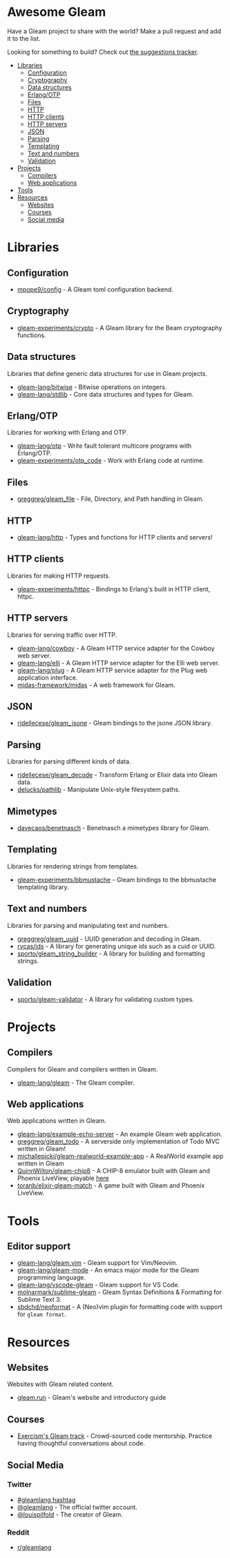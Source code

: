 # Awesome Gleam

Have a Gleam project to share with the world? Make a pull request and add it
to the list.

Looking for something to build? Check out [the suggestions tracker][suggestions].

[suggestions]: https://github.com/gleam-lang/suggestions/issues

- [Libraries](#libraries)
  - [Configuration](#configuration)
  - [Cryptography](#cryptography)
  - [Data structures](#data-structures)
  - [Erlang/OTP](#erlangotp)
  - [Files](#files) 
  - [HTTP](#http)
  - [HTTP clients](#http-clients)
  - [HTTP servers](#http-servers)
  - [JSON](#json)
  - [Parsing](#parsing)
  - [Templating](#templating)
  - [Text and numbers](#text-and-numbers)
  - [Validation](#validation)
- [Projects](#projects)
  - [Compilers](#compilers)
  - [Web applications](#web-applications)
- [Tools](#tools)
- [Resources](#resources)
  - [Websites](#websites)
  - [Courses](#courses)
  - [Social media](#social-media)


# Libraries

## Configuration

- [mpope9/config](https://github.com/mpope9/config) - A Gleam toml configuration backend.

## Cryptography

- [gleam-experiments/crypto](https://github.com/gleam-experiments/crypto) - A Gleam library for the Beam cryptography functions.

## Data structures

Libraries that define generic data structures for use in Gleam projects.

- [gleam-lang/bitwise](https://github.com/gleam-lang/bitwise) - Bitwise operations on integers.
- [gleam-lang/stdlib](https://github.com/gleam-lang/stdlib) - Core data structures and types for Gleam.

## Erlang/OTP

Libraries for working with Erlang and OTP.

- [gleam-lang/otp](https://github.com/gleam-lang/otp) - Write fault tolerant multicore programs with Erlang/OTP.
- [gleam-experiments/otp_code](https://github.com/gleam-experiments/otp_code) - Work with Erlang code at runtime.

## Files

- [greggreg/gleam_file](https://gitlab.com/greggreg/gleam_file) - File, Directory, and Path handling in Gleam.

## HTTP

- [gleam-lang/http](https://github.com/gleam-lang/http) - Types and functions for HTTP clients and servers!

## HTTP clients

Libraries for making HTTP requests.

- [gleam-experiments/httpc](https://github.com/gleam-experiments/httpc) - Bindings to Erlang's built in HTTP client, httpc.

## HTTP servers

Libraries for serving traffic over HTTP.

- [gleam-lang/cowboy](https://github.com/gleam-lang/elli) - A Gleam HTTP service adapter for the Cowboy web server.
- [gleam-lang/elli](https://github.com/gleam-lang/elli) - A Gleam HTTP service adapter for the Elli web server.
- [gleam-lang/plug](https://github.com/gleam-lang/elli) - A Gleam HTTP service adapter for the Plug web application interface.
- [midas-framework/midas](https://github.com/midas-framework/midas) - A web framework for Gleam.

## JSON

- [rjdellecese/gleam_jsone](https://github.com/rjdellecese/gleam_jsone) - Gleam bindings to the jsone JSON library.

## Parsing

Libraries for parsing different kinds of data.

- [rjdellecese/gleam_decode](https://github.com/rjdellecese/gleam_decode) - Transform Erlang or Elixir data into Gleam data.
- [delucks/pathlib](https://github.com/delucks/pathlib) - Manipulate Unix-style filesystem paths.

## Mimetypes

- [davecaos/benetnasch](https://github.com/davecaos/benetnasch) - Benetnasch a mimetypes library for Gleam.

## Templating

Libraries for rendering strings from templates.

- [gleam-experiments/bbmustache](https://github.com/gleam-experiments/bbmustache) - Gleam bindings to the bbmustache templating library.

## Text and numbers

Libraries for parsing and manipulating text and numbers.

- [greggreg/gleam_uuid](https://gitlab.com/greggreg/gleam_uuid) - UUID generation and decoding in Gleam.
- [rvcas/ids](https://github.com/rvcas/ids) - A library for generating unique ids such as a cuid or UUID.
- [sporto/gleam_string_builder](https://github.com/sporto/gleam_string_builder) - A library for building and formatting strings.

## Validation

- [sporto/gleam-validator](https://github.com/sporto/gleam-validator) - A library for validating custom types.

# Projects

## Compilers

Compilers for Gleam and compilers written in Gleam.

- [gleam-lang/gleam](https://github.com/gleam-lang/gleam) - The Gleam compiler.

## Web applications

Web applications written in Gleam.

- [gleam-lang/example-echo-server](https://github.com/gleam-lang/example-url-shortener) - An example Gleam web application.
- [greggreg/gleam_todo](https://gitlab.com/greggreg/gleam_todo) - A serverside only implementation of Todo MVC written in Gleam!
- [michallepicki/gleam-realworld-example-app](https://github.com/michallepicki/gleam-realworld-example-app) - A RealWorld example app written in Gleam
- [QuinnWilton/gleam-chip8](https://github.com/QuinnWilton/gleam-chip8) - A CHIP-8 emulator built with Gleam and Phoenix LiveView, playable [here](http://chip8.quinnwilton.com)
- [toranb/elixir-gleam-match](https://github.com/toranb/elixir-gleam-match) - A game built with Gleam and Phoenix LiveView.

# Tools

## Editor support

- [gleam-lang/gleam.vim](https://github.com/gleam-lang/gleam.vim) - Gleam support for Vim/Neovim.
- [gleam-lang/gleam-mode](https://github.com/gleam-lang/gleam-mode) - An emacs major mode for the Gleam programming language.
- [gleam-lang/vscode-gleam](https://github.com/gleam-lang/vscode-gleam) - Gleam support for VS Code.
- [molnarmark/sublime-gleam](https://github.com/molnarmark/sublime-gleam) - Gleam Syntax Definitions & Formatting for Sublime Text 3.
- [sbdchd/neoformat](https://github.com/sbdchd/neoformat) - A (Neo)vim plugin for formatting code with support for `gleam format`.


# Resources

## Websites

Websites with Gleam related content.

- [gleam.run](https://gleam.run) - Gleam's website and introductory guide

## Courses

- [Exercism's Gleam track](https://github.com/exercism/gleam/) - Crowd-sourced code mentorship. Practice having thoughtful conversations about code.

## Social Media

### Twitter

* [#gleamlang hashtag](https://twitter.com/search?q=%23gleamlang&src=typed_query)
* [@gleamlang](https://twitter.com/gleamlang) - The official twitter account.
* [@louispilfold](https://twitter.com/louispilfold) - The creator of Gleam.

### Reddit

* [r/gleamlang](https://reddit.com/r/gleamlang/)
